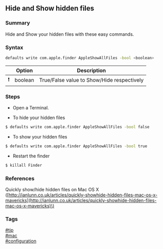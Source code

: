 ## Hide and Show hidden files 

### Summary
Hide and Show your hidden files with these easy commands.

### Syntax
```bash
defaults write com.apple.finder AppleShowAllFiles -bool <boolean>  
```

|               | Option  | Description                                |
| :-----------: | ------- | ------------------------------------------ |
| :exclamation: | boolean | True/False value to Show/Hide respectively |

### Steps
- Open a Terminal.

- To hide your hidden files  
```bash
$ defaults write com.apple.finder AppleShowAllFiles -bool false 
```

- To show your hidden files
```bash
$ defaults write com.apple.finder AppleShowAllFiles -bool true
```

- Restart the finder
```bash
$ killall Finder
```

### References
Quickly show/hide hidden files on Mac OS X \([http://ianlunn.co.uk/articles/quickly-showhide-hidden-files-mac-os-x-mavericks](http://ianlunn.co.uk/articles/quickly-showhide-hidden-files-mac-os-x-mavericks)\)

### Tags
[#tip](../../tips.md)  
[#mac](../mac.md)  
[#configuration](configuration.md)